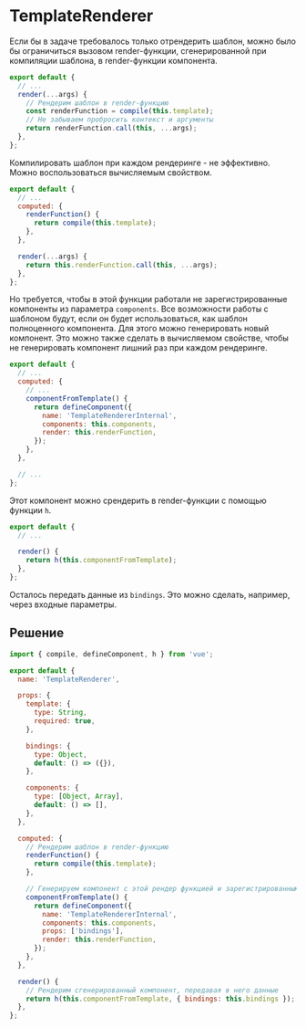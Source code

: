 # TemplateRenderer

Если бы в задаче требовалось только отрендерить шаблон, можно было бы ограничиться вызовом render-функции,
сгенерированной при компиляции шаблона, в render-функции компонента.

```javascript
export default {
  // ...
  render(...args) {
    // Рендерим шаблон в render-функцию
    const renderFunction = compile(this.template);
    // Не забываем пробросить контекст и аргументы
    return renderFunction.call(this, ...args);
  },
};
```

Компилировать шаблон при каждом рендеринге - не эффективно. Можно воспользоваться вычисляемым свойством.

```javascript
export default {
  // ...
  computed: {
    renderFunction() {
      return compile(this.template);
    },
  },

  render(...args) {
    return this.renderFunction.call(this, ...args);
  },
};
```

Но требуется, чтобы в этой функции работали не зарегистрированные компоненты из параметра `components`. Все возможности
работы с шаблоном будут, если он будет использоваться, как шаблон полноценного компонента. Для этого можно генерировать
новый компонент. Это можно также сделать в вычисляемом свойстве, чтобы не генерировать компонент лишний раз при каждом
рендеринге.

```javascript
export default {
  // ...
  computed: {
    // ...
    componentFromTemplate() {
      return defineComponent({
        name: 'TemplateRendererInternal',
        components: this.components,
        render: this.renderFunction,
      });
    },
  },

  // ...
};
```

Этот компонент можно срендерить в render-функции с помощью функции `h`.

```javascript
export default {
  // ...

  render() {
    return h(this.componentFromTemplate);
  },
};
```

Осталось передать данные из `bindings`. Это можно сделать, например, через входные параметры.

## Решение

```javascript
import { compile, defineComponent, h } from 'vue';

export default {
  name: 'TemplateRenderer',

  props: {
    template: {
      type: String,
      required: true,
    },

    bindings: {
      type: Object,
      default: () => ({}),
    },

    components: {
      type: [Object, Array],
      default: () => [],
    },
  },

  computed: {
    // Рендерим шаблон в render-функцию
    renderFunction() {
      return compile(this.template);
    },

    // Генерируем компонент с этой рендер функцией и зарегистрированными компонентами
    componentFromTemplate() {
      return defineComponent({
        name: 'TemplateRendererInternal',
        components: this.components,
        props: ['bindings'],
        render: this.renderFunction,
      });
    },
  },

  render() {
    // Рендерим сгенерированный компонент, передавая в него данные
    return h(this.componentFromTemplate, { bindings: this.bindings });
  },
};
```
